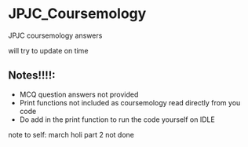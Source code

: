 # JPJC_Coursemology
JPJC coursemology answers

will try to update on time

## Notes!!!!:
- MCQ question answers not provided
- Print functions not included as coursemology read directly from you code
- Do add in the print function to run the code yourself on IDLE


note to self: march holi part 2 not done
